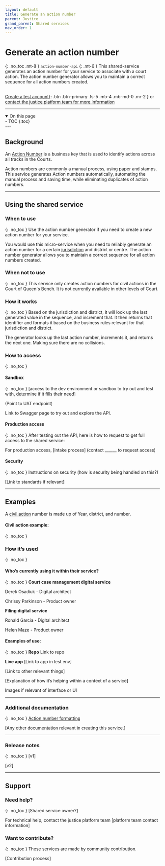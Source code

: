 ```yaml
---
layout: default
title: Generate an action number
parent: Justice
grand_parent: Shared services
nav_order: 1
---
```


# Generate an action number
{: .no_toc .mt-8 }
`action-number-api`
{: .mt-6 }
This shared-service generates an action number for your service to associate with a court action. The action number generator allows you to maintain a correct sequence for all action numbers created.
<br><br>



[Create a test account](){: .btn .btn-primary .fs-5 .mb-4 .mb-md-0 .mr-2 } or [contact the justice platform team for more information](#)

---
<details open markdown="block">
  <summary>
    On this page
  </summary>
- TOC
{:toc}
</details>
---

## Background
An [Action Number](https://twjeffery.github.io/DIO-test-2/docs/get-started/glossary/#:~:text=Area-,Action%20number,-An%20Action%20Number) is a business key that is used to identify actions across all tracks in the Courts.

Action numbers are commonly a manual process, using paper and stamps. This service generates Action numbers automatically, automating the manual process and saving time, while eliminating duplicates of action numbers.

---

## Using the shared service

### When to use
{: .no_toc }
Use the action number generator if you need to create a new action number for your service.

You would use this micro-service when you need to reliably generate an action number for a certain [jurisdiction](https://twjeffery.github.io/DIO-test-2/docs/get-started/glossary/#:~:text=Justice-,Jurisdiction,-A%20jurisdiction%20is) and district or centre. The action number generator allows you to maintain a correct sequence for all action numbers created.

### When not to use
{: .no_toc }
This service only creates action numbers for civil actions in the Court of Queen's Bench. It is not currently available in other levels of Court.

### How it works
{: .no_toc }
Based on the jurisdiction and district, it will look up the last generated value in the sequence, and increment that. It then returns that identifier and formats it based on the business rules relevant for that jurisdiction and district.

The generator looks up the last action number, increments it, and returns the next one. Making sure there are no collisions.

### How to access
{: .no_toc }
#### Sandbox
{: .no_toc }
[access to the dev environment or sandbox to try out and test with, determine if it fills their need]

(Point to UAT endpoint)

Link to Swagger page to try out and explore the API.

#### Production access
{: .no_toc }
After testing out the API, here is how to request to get full access to the shared service:

For production access, [intake process] (contact ______ to request access)

#### Security
{: .no_toc }
Instructions on security (how is security being handled on this?)

[Link to standards if relevant]

---

## Examples
A [civil action](https://twjeffery.github.io/DIO-test-2/docs/get-started/glossary/#:~:text=Justice-,Civil%20action,-A%20civil%20action) number is made up of Year, district, and number.

#### Civil action example:
{: .no_toc }


### How it’s used
{: .no_toc }
#### Who’s currently using it within their service?
{: .no_toc }
**Court case management digital service**

Derek Osadiuk - Digital architect

Chrissy Parkinson - Product owner

**Filing digital service**

Ronald Garcia - Digital architect

Helen Maze - Product owner

#### Examples of use:
{: .no_toc }
**Repo**
Link to repo

**Live app**
[Link to app in test env]

[Link to other relevant things]

[Explanation of how it’s helping within a context of a service]

Images if relevant of interface or UI

---

### Additional documentation
{: .no_toc }
[Action number formatting](https://goa-dio.atlassian.net/wiki/spaces/QFR/pages/1486356612/Architecture+Artifacts#Action-Numbers)

[Any other documentation relevant in creating this service.]

---

### Release notes
{: .no_toc }
[v1]

[v2]

---

## Support

### Need help?
{: .no_toc }
[Shared service owner?]

For technical help, contact the justice platform team [platform team contact information]

### Want to contribute?
{: .no_toc }
These services are made by community contribution.

[Contribution process]
